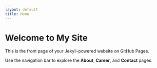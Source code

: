 ```yaml
---
layout: default
title: Home
---
```


# Welcome to My Site

This is the front page of your Jekyll-powered website on GitHub Pages.

Use the navigation bar to explore the **About**, **Career**, and **Contact** pages.

